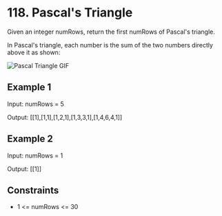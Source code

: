 # 118. Pascal's Triangle

Given an integer numRows, return the first numRows of Pascal's triangle.

In Pascal's triangle, each number is the sum of the two numbers directly above it as shown:

![Pascal Triangle GIF](https://imgs.search.brave.com/FfYfm3vj86wI3THRC-t9w2bRbPdTWTg4hsfCDSmv7b4/rs:fit:860:0:0/g:ce/aHR0cHM6Ly9pMC53/cC5jb20vc3RhdGlz/dGljc2J5amltLmNv/bS93cC1jb250ZW50/L3VwbG9hZHMvMjAy/MS8wOS9QYXNjYWxU/cmlhbmdsZUFuaW1h/dGVkMi5naWY_cmVz/aXplPTI2MCwyNDAm/c3NsPTE.gif)

## Example 1

Input: numRows = 5

Output: [[1],[1,1],[1,2,1],[1,3,3,1],[1,4,6,4,1]]

## Example 2

Input: numRows = 1

Output: [[1]]

## Constraints

* 1 <= numRows <= 30
